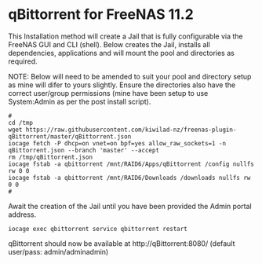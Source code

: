 # qBittorrent for FreeNAS 11.2

This Installation method will create a Jail that is fully configurable via the FreeNAS GUI and CLI (shell).
Below creates the Jail, installs all dependencies, applications and will mount the pool and directories as required.

NOTE: Below will need to be amended to suit your pool and directory setup as mine will difer to yours slightly. Ensure the directories also have the correct user/group permissions (mine have been setup to use System:Admin as per the post install script).
```
#
cd /tmp
wget https://raw.githubusercontent.com/kiwilad-nz/freenas-plugin-qBittorrent/master/qBittorrent.json
iocage fetch -P dhcp=on vnet=on bpf=yes allow_raw_sockets=1 -n qBittorrent.json --branch 'master' --accept
rm /tmp/qBittorrent.json
iocage fstab -a qbittorrent /mnt/RAID6/Apps/qBittorrent /config nullfs rw 0 0
iocage fstab -a qbittorrent /mnt/RAID6/Downloads /downloads nullfs rw 0 0
#
```
Await the creation of the Jail until you have been provided the Admin portal address.

```
iocage exec qbittorrent service qbittorrent restart
```

qBittorrent should now be available at http://qBittorrent:8080/ (default user/pass: admin/adminadmin)

